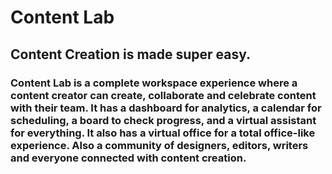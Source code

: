 <h1>Content Lab</h1>

<h2>Content Creation is made super easy.</h2>

<h3>Content Lab is a complete workspace experience where a content creator can create, collaborate and celebrate content with their team. It has a dashboard for analytics, a calendar for scheduling, a board to check progress, and a virtual assistant for everything.  It also has a virtual office for a total office-like experience. Also a community of designers, editors, writers and everyone connected with content creation.</h3>
